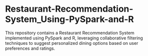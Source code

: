 # Restaurant-Recommendation-System_Using-PySpark-and-R
This repository contains a Restaurant Recommendation System implemented using PySpark and R, leveraging collaborative filtering techniques to suggest personalized dining options based on user preferences and ratings.

